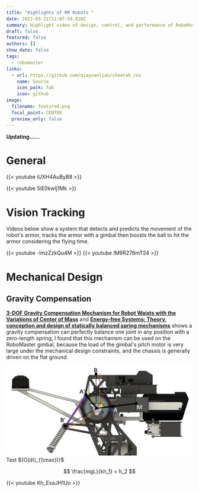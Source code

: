```yaml
---
title: "Highlights of RM Robots "
date: 2022-03-31T11:07:59.810Z
summary: Highlight video of design, control, and performance of RoboMaster robots
draft: false
featured: false
authors: []
show_date: false
tags:
  - robomaster
links:
  - url: https://github.com/qiayuanliao/cheetah_ros
    name: Source
    icon_pack: fab
    icon: github
image:
  filename: featured.png
  focal_point: CENTER
  preview_only: false
---
```

**Updating......**

# General

{{< youtube iUXH4AuByB8 >}}

{{< youtube 5iE0kwIj1Mk >}}

# Vision Tracking

Videos below show a system that detects and predicts the movement of the robot's armor, tracks the armor with a gimbal then boosts the ball to hit the armor considering the flying time.

{{< youtube -lmzZzkQu4M >}}
{{< youtube IM9R276mT24 >}}

# Mechanical Design

## Gravity Compensation

**[3-DOF Gravity Compensation Mechanism for Robot Waists with the Variations of Center of Mass](https://ieeexplore.ieee.org/document/8968046)** and 
**[Energy-free Systems; Theory, conception and design of statically balanced spring mechanisms](https://www.researchgate.net/publication/280922819_Energy-free_Systems_Theory_conception_and_design_of_statically_balanced_spring_mechanisms)**
shows a gravity compensation can perfectly balance one joint in any position with a zero-length spring, I found that this mechanism can be used on the RoboMaster gimbal, because the load of the gimbal's pitch motor is very large under the mechanical design constraints, and the chassis is generally driven on the flat ground.

![](gimbal.jpg "Design parameters of gimbal pitch axis")
Test ${O(d\\_{\\max})}$

$$
\frac{mgL}{kh_1} = h_2
$$


{{< youtube Kh_ExaJH1Uo >}}